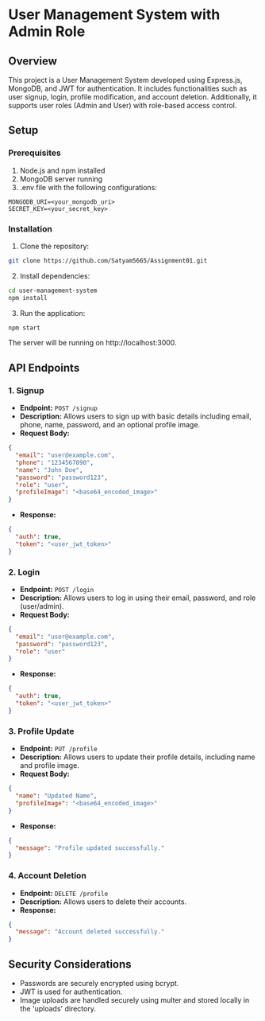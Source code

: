 # User Management System with Admin Role

## Overview

This project is a User Management System developed using Express.js, MongoDB, and JWT for authentication. It includes functionalities such as user signup, login, profile modification, and account deletion. Additionally, it supports user roles (Admin and User) with role-based access control.

## Setup

### Prerequisites

1. Node.js and npm installed
2. MongoDB server running
3. .env file with the following configurations:

```env
MONGODB_URI=<your_mongodb_uri>
SECRET_KEY=<your_secret_key>
```

### Installation

1. Clone the repository:

```bash
git clone https://github.com/Satyam5665/Assignment01.git
```

2. Install dependencies:

```bash
cd user-management-system
npm install
```

3. Run the application:

```bash
npm start
```

The server will be running on http://localhost:3000.

## API Endpoints

### 1. Signup

- **Endpoint:** `POST /signup`
- **Description:** Allows users to sign up with basic details including email, phone, name, password, and an optional profile image.
- **Request Body:**

```json
{
  "email": "user@example.com",
  "phone": "1234567890",
  "name": "John Doe",
  "password": "password123",
  "role": "user",
  "profileImage": "<base64_encoded_image>"
}
```

- **Response:**

```json
{
  "auth": true,
  "token": "<user_jwt_token>"
}
```

### 2. Login

- **Endpoint:** `POST /login`
- **Description:** Allows users to log in using their email, password, and role (user/admin).
- **Request Body:**

```json
{
  "email": "user@example.com",
  "password": "password123",
  "role": "user"
}
```

- **Response:**

```json
{
  "auth": true,
  "token": "<user_jwt_token>"
}
```

### 3. Profile Update

- **Endpoint:** `PUT /profile`
- **Description:** Allows users to update their profile details, including name and profile image.
- **Request Body:**

```json
{
  "name": "Updated Name",
  "profileImage": "<base64_encoded_image>"
}
```

- **Response:**

```json
{
  "message": "Profile updated successfully."
}
```

### 4. Account Deletion

- **Endpoint:** `DELETE /profile`
- **Description:** Allows users to delete their accounts.
- **Response:**

```json
{
  "message": "Account deleted successfully."
}
```

## Security Considerations

- Passwords are securely encrypted using bcrypt.
- JWT is used for authentication.
- Image uploads are handled securely using multer and stored locally in the 'uploads' directory.
